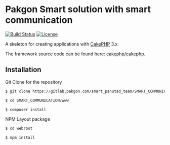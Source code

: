 # Pakgon Smart solution with smart communication

[![Build Status](https://img.shields.io/travis/cakephp/app/master.svg?style=flat-square)](https://travis-ci.org/cakephp/app)
[![License](https://img.shields.io/packagist/l/cakephp/app.svg?style=flat-square)](https://packagist.org/packages/cakephp/app)

A skeleton for creating applications with [CakePHP](https://cakephp.org) 3.x.

The framework source code can be found here: [cakephp/cakephp](https://github.com/cakephp/cakephp).

## Installation

Git Clone for the repository

```bash
$ git clone https://gitlab.pakgon.com/smart_panutad_team/SMART_COMMUNICATION.git.
```

```bash
$ cd SMART_COMMUNICATION/www
```

```bash
$ composer install
```

NPM Layout package

```bash
$ cd webroot
```

```bash
$ npm install
```